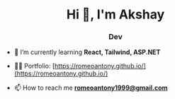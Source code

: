 <h1 align="center">Hi 👋, I'm Akshay</h1>
<h3 align="center">Dev</h3>

- 🌱 I’m currently learning **React, Tailwind, ASP.NET**

- 👨‍💻 Portfolio: [https://romeoantony.github.io/](https://romeoantony.github.io/)

- 📫 How to reach me **romeoantony1999@gmail.com**

